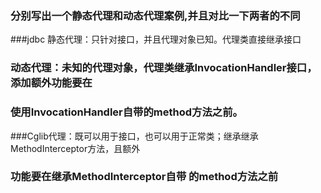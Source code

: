 ### 分别写出一个静态代理和动态代理案例,并且对比一下两者的不同
###jdbc 静态代理：只针对接口，并且代理对象已知。代理类直接继承接口
###     动态代理：未知的代理对象，代理类继承InvocationHandler接口，添加额外功能要在
###     使用InvocationHandler自带的method方法之前。
###Cglib代理：既可以用于接口，也可以用于正常类；继承继承MethodInterceptor方法，且额外
###         功能要在继承MethodInterceptor自带 的method方法之前
